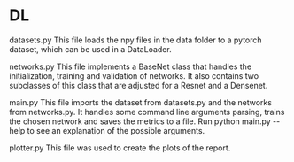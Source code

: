 # DL

datasets.py
This file loads the npy files in the data folder to a pytorch dataset, which can be used in a DataLoader.

networks.py
This file implements a BaseNet class that handles the initialization, training and validation of networks.
It also contains two subclasses of this class that are adjusted for a Resnet and a Densenet.

main.py
This file imports the dataset from datasets.py and the networks from networks.py.
It handles some command line arguments parsing, trains the chosen network and saves the metrics to a file.
Run python main.py --help to see an explanation of the possible arguments.

plotter.py
This file was used to create the plots of the report.
